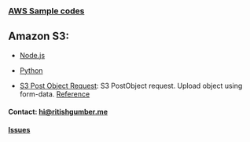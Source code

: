 ### [AWS Sample codes](/) 

## Amazon S3:

 * [Node.js](Node.js)

 * [Python](python)

 * [S3 Post Object Request](PostObject.html): S3 PostObject request. Upload object using form-data. [Reference](https://docs.aws.amazon.com/AmazonS3/latest/API/RESTObjectPOST.html)

#### Contact: [hi@ritishgumber.me](mailto:hi@ritishgumber.me)

#### [Issues](https://github.com/ritishgumber/aws-codes/issues)
